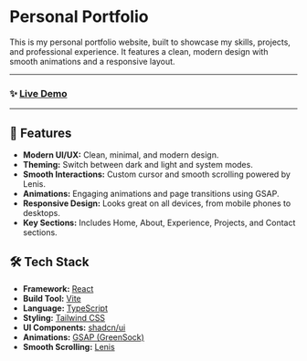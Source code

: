 # Personal Portfolio

This is my personal portfolio website, built to showcase my skills, projects, and professional experience. It features a clean, modern design with smooth animations and a responsive layout.

---

### ✨ [Live Demo](https://pranavrao-portfolio.vercel.app)

---

## 🚀 Features

- **Modern UI/UX:** Clean, minimal, and modern design.
- **Theming:** Switch between dark and light and system modes.
- **Smooth Interactions:** Custom cursor and smooth scrolling powered by Lenis.
- **Animations:** Engaging animations and page transitions using GSAP.
- **Responsive Design:** Looks great on all devices, from mobile phones to desktops.
- **Key Sections:** Includes Home, About, Experience, Projects, and Contact sections.

## 🛠️ Tech Stack

- **Framework:** [React](https://react.dev/)
- **Build Tool:** [Vite](https://vitejs.dev/)
- **Language:** [TypeScript](https://www.typescriptlang.org/)
- **Styling:** [Tailwind CSS](https://tailwindcss.com/)
- **UI Components:** [shadcn/ui](https://ui.shadcn.com/)
- **Animations:** [GSAP (GreenSock)](https://gsap.com/)
- **Smooth Scrolling:** [Lenis](https://lenis.darkroom.engineering/)
